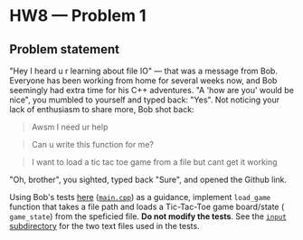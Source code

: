 # HW8 — Problem 1

## Problem statement

"Hey I heard u r learning about file IO" — that was a message from Bob. Everyone has been working from home for several weeks now, and Bob seemingly had extra time for his C++ adventures. "A 'how are you' would be nice", you mumbled to yourself and typed back: "Yes". Not noticing your lack of enthusiasm to share more, Bob shot back: 

> Awsm I need ur help 

> Can u write this function for me?

> I want to load a tic tac toe game from a file but cant get it working

"Oh, brother", you sighted, typed back "Sure", and opened the Github link.

Using Bob's tests [here](https://repl.it/@agurtovoy/hw8-problem1) ([`main.cpp`](main.cpp)) as a guidance, implement `load_game` function that takes a file path and loads a Tic-Tac-Toe game board/state ( `game_state`) from the speficied file. **Do not modify the tests**. See the [`input` subdirectory](input) for the two text files used in the tests.
